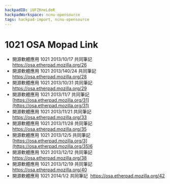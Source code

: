 ```yaml
---
hackpadID: iUFZKneLdeR
hackpadWorkspace: ncnu-opensource
tags: hackpad-import, ncnu-opensource
---
```

# 1021 OSA Mopad Link

*   開源軟體應用 1021 2013/10/17 共同筆記   [](https://osa.etherpad.mozilla.org/26)https://osa.etherpad.mozilla.org/26
*   開源軟體應用 1021 2013/140/24 共同筆記  [](https://osa.etherpad.mozilla.org/28)https://osa.etherpad.mozilla.org/28
*   開源軟體應用 1021 2013/10/31 共同筆記  [](https://osa.etherpad.mozilla.org/29)https://osa.etherpad.mozilla.org/29
*   開源軟體應用 1021 2013/11/7 共同筆記   [](https://osa.etherpad.mozilla.org/31)[https://osa.etherpad.mozilla.org/31](https://osa.etherpad.mozilla.org/31)
*   開源軟體應用 1021 2013/11/21 共同筆記  [](https://osa.etherpad.mozilla.org/33)https://osa.etherpad.mozilla.org/33
*   開源軟體應用 1021 2013/11/28 共同筆記   [](https://osa.etherpad.mozilla.org/35)https://osa.etherpad.mozilla.org/35
*   開源軟體應用 1021 2013/12/5 共同筆記  [](https://osa.etherpad.mozilla.org/36)[https://osa.etherpad.mozilla.org/3](https://osa.etherpad.mozilla.org/35)6
*   開源軟體應用 1021 2013/12/12 共同筆記  [](https://osa.etherpad.mozilla.org/38)https://osa.etherpad.mozilla.org/38
*   開源軟體應用 1021 2013/12/19 共同筆記  [](https://osa.etherpad.mozilla.org/40)https://osa.etherpad.mozilla.org/40
*   開源軟體應用 1021 2014/1/2 共同筆記  [](https://osa.etherpad.mozilla.org/42)https://osa.etherpad.mozilla.org/42
